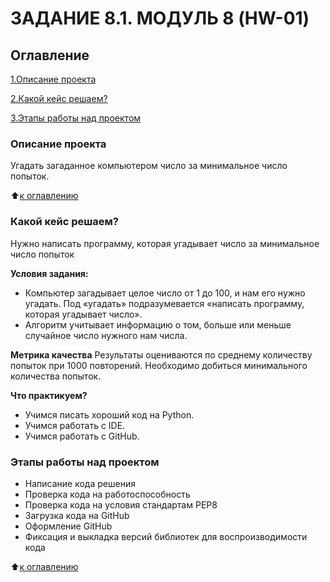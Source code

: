 # ЗАДАНИЕ 8.1. МОДУЛЬ 8 (HW-01)

## Оглавление
[1.Описание проекта](https://github.com/Alexandrchernov87/HW_01/blob/main/README.md#Описание-проекта)

[2.Какой кейс решаем?](https://github.com/Alexandrchernov87/HW_01/blob/main/README.md#Какой-кейс-решаем?)

[3.Этапы работы над проектом](https://github.com/Alexandrchernov87/HW_01/blob/main/README.md#Этапы-работы-над-проектом)



### Описание проекта
Угадать загаданное компьютером число за минимальное число попыток.

:arrow_up:[к оглавлению](https://github.com/Alexandrchernov87/HW_data_science/tree/main/Game/Readme.md#Оглавление)


### Какой кейс решаем?
Нужно написать программу, которая угадывает число за минимальное число попыток

**Условия задания:**
- Компьютер загадывает целое число от 1 до 100, и нам его нужно угадать. Под «угадать» подразумевается «написать программу, которая угадывает число».
- Алгоритм учитывает информацию о том, больше или меньше случайное число нужного нам числа.

**Метрика качества**
Результаты оцениваются по среднему количеству попыток при 1000 повторений. Необходимо добиться минимального количества попыток.

**Что практикуем?**
- Учимся писать хороший код на Python.
- Учимся работать с IDE.
- Учимся работать с GitHub.


### Этапы работы над проектом
- Написание кода решения
- Проверка кода на работоспособность 
- Проверка кода на условия стандартам PEP8
- Загрузка кода на GitHub
- Оформление GitHub
- Фиксация и выкладка версий библиотек для воспроизводимости кода

:arrow_up:[к оглавлению](https://github.com/Alexandrchernov87/HW_01/blob/main/README.mdОглавление)
